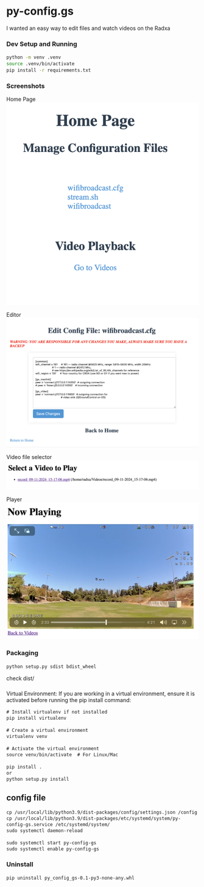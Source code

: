 # py-config.gs


I wanted an easy way to edit files and watch videos on the Radxa

### Dev Setup and Running
```bash
python -m venv .venv
source .venv/bin/activate
pip install -r requirements.txt
```


### Screenshots
Home Page
![alt text](images/home.png)

Editor
![alt text](images/editor.png)

Video file selector
![alt text](images/v_select.png)

Player
![alt text](images/v_player.png)


### Packaging
```bash
python setup.py sdist bdist_wheel
```

check dist/


###

Virtual Environment: If you are working in a virtual environment, ensure it is activated before running the pip install command:

```
# Install virtualenv if not installed
pip install virtualenv

# Create a virtual environment
virtualenv venv

# Activate the virtual environment
source venv/bin/activate  # For Linux/Mac

pip install .
or
python setup.py install

```
## config file
```
cp /usr/local/lib/python3.9/dist-packages/config/settings.json /config
cp /usr/local/lib/python3.9/dist-packages/etc/systemd/system/py-config-gs.service /etc/systemd/system/
sudo systemctl daemon-reload

sudo systemctl start py-config-gs
sudo systemctl enable py-config-gs
```




### Uninstall
```
pip uninstall py_config_gs-0.1-py3-none-any.whl
```

